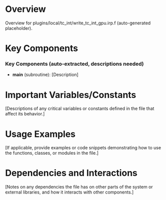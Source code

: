 # Overview

Overview for plugins/local/tc_int/write_tc_int_gpu.irp.f (auto-generated placeholder).

# Key Components

### Key Components (auto-extracted, descriptions needed)
- **main** (subroutine): [Description]

# Important Variables/Constants

[Descriptions of any critical variables or constants defined in the file that affect its behavior.]

# Usage Examples

[If applicable, provide examples or code snippets demonstrating how to use the functions, classes, or modules in the file.]

# Dependencies and Interactions

[Notes on any dependencies the file has on other parts of the system or external libraries, and how it interacts with other components.]
